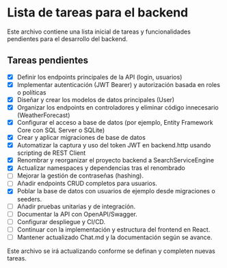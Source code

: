 # Lista de tareas para el backend

Este archivo contiene una lista inicial de tareas y funcionalidades pendientes para el desarrollo del backend.

## Tareas pendientes

- [x] Definir los endpoints principales de la API (login, usuarios)
- [x] Implementar autenticación (JWT Bearer) y autorización basada en roles o políticas
- [x] Diseñar y crear los modelos de datos principales (User)
- [x] Organizar los endpoints en controladores y eliminar código innecesario (WeatherForecast)
- [x] Configurar el acceso a base de datos (por ejemplo, Entity Framework Core con SQL Server o SQLite)
- [x] Crear y aplicar migraciones de base de datos
- [x] Automatizar la captura y uso del token JWT en backend.http usando scripting de REST Client
- [x] Renombrar y reorganizar el proyecto backend a SearchServiceEngine
- [x] Actualizar namespaces y dependencias tras el renombrado
- [ ] Mejorar la gestión de contraseñas (hashing).
- [ ] Añadir endpoints CRUD completos para usuarios.
- [x] Poblar la base de datos con usuarios de ejemplo desde migraciones o seeders.
- [ ] Añadir pruebas unitarias y de integración.
- [ ] Documentar la API con OpenAPI/Swagger.
- [ ] Configurar despliegue y CI/CD.
- [ ] Continuar con la implementación y estructura del frontend en React.
- [ ] Mantener actualizado Chat.md y la documentación según se avance.

Este archivo se irá actualizando conforme se definan y completen nuevas tareas.
